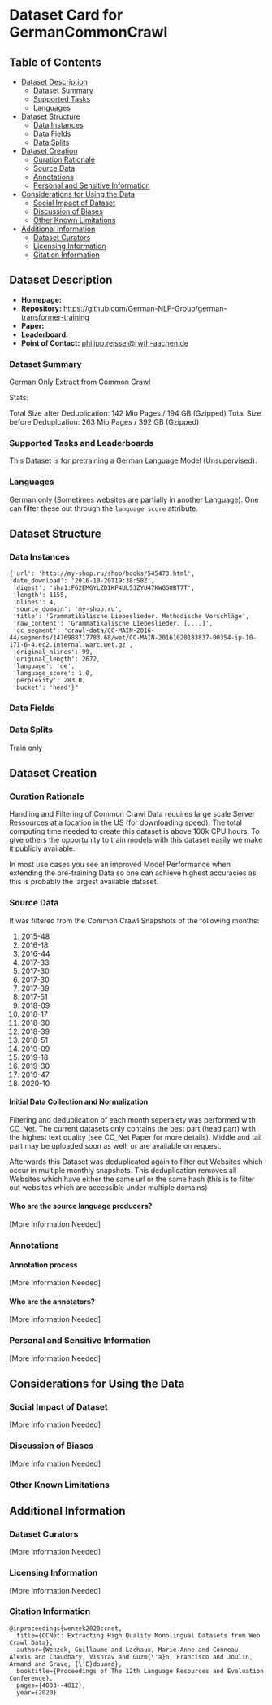 
# Dataset Card for GermanCommonCrawl

## Table of Contents
- [Dataset Description](#dataset-description)
  - [Dataset Summary](#dataset-summary)
  - [Supported Tasks](#supported-tasks-and-leaderboards)
  - [Languages](#languages)
- [Dataset Structure](#dataset-structure)
  - [Data Instances](#data-instances)
  - [Data Fields](#data-instances)
  - [Data Splits](#data-instances)
- [Dataset Creation](#dataset-creation)
  - [Curation Rationale](#curation-rationale)
  - [Source Data](#source-data)
  - [Annotations](#annotations)
  - [Personal and Sensitive Information](#personal-and-sensitive-information)
- [Considerations for Using the Data](#considerations-for-using-the-data)
  - [Social Impact of Dataset](#social-impact-of-dataset)
  - [Discussion of Biases](#discussion-of-biases)
  - [Other Known Limitations](#other-known-limitations)
- [Additional Information](#additional-information)
  - [Dataset Curators](#dataset-curators)
  - [Licensing Information](#licensing-information)
  - [Citation Information](#citation-information)

## Dataset Description

- **Homepage:**
- **Repository:** https://github.com/German-NLP-Group/german-transformer-training
- **Paper:** 
- **Leaderboard:**
- **Point of Contact:** philipp.reissel@rwth-aachen.de

### Dataset Summary

German Only Extract from Common Crawl 

Stats: 

Total Size after Deduplication: 142 Mio Pages / 194 GB (Gzipped)
Total Size before Deduplcation: 263 Mio Pages / 392 GB (Gzipped)


### Supported Tasks and Leaderboards

This Dataset is for pretraining a German Language Model (Unsupervised).  

### Languages

German only (Sometimes websites are partially in another Language). One can filter these out through the `language_score` attribute. 

## Dataset Structure

### Data Instances

```
{'url': 'http://my-shop.ru/shop/books/545473.html', 
'date_download': '2016-10-20T19:38:58Z',
 'digest': 'sha1:F62EMGYLZDIKF4UL5JZYU47KWGGUBT7T', 
 'length': 1155, 
 'nlines': 4, 
 'source_domain': 'my-shop.ru', 
 'title': 'Grammatikalische Liebeslieder. Methodische Vorschläge', 
 'raw_content': 'Grammatikalische Liebeslieder. [....]', 
 'cc_segment': 'crawl-data/CC-MAIN-2016-44/segments/1476988717783.68/wet/CC-MAIN-20161020183837-00354-ip-10-171-6-4.ec2.internal.warc.wet.gz', 
 'original_nlines': 99, 
 'original_length': 2672, 
 'language': 'de', 
 'language_score': 1.0, 
 'perplexity': 283.0, 
 'bucket': 'head'}"
```

### Data Fields


### Data Splits

Train only

## Dataset Creation

### Curation Rationale

Handling and Filtering of Common Crawl Data requires large scale Server Ressources at a location in the US (for downloading speed). The total computing time needed to create this dataset is above 100k CPU hours. To give others the opportunity to train models with this dataset easily we make it publicly available. 

In most use cases you see an improved Model Performance when extending the pre-training Data so one can achieve highest accuracies as this is probably the largest available dataset. 


### Source Data

It was filtered from the Common Crawl Snapshots of the following months: 

1. 2015-48
2. 2016-18 
3. 2016-44
4. 2017-33
5. 2017-30
6. 2017-30
7. 2017-39 
8. 2017-51
9. 2018-09
10. 2018-17
11. 2018-30
12. 2018-39
13. 2018-51
14. 2019-09
15. 2019-18
16. 2019-30
17. 2019-47
18. 2020-10 

#### Initial Data Collection and Normalization

Filtering and deduplication of each month seperalety was performed with [CC_Net](https://github.com/facebookresearch/cc_net). The current datasets only contains the best part (head part) with the highest text quality (see CC_Net Paper for more details). Middle and tail part may be uploaded soon as well, or are available on request. 

Afterwards this Dataset was deduplicated again to filter out Websites which occur in multiple monthly snapshots. This deduplication removes all Websites which have either the same url or the same hash (this is to filter out websites which are accessible under multiple domains)

#### Who are the source language producers?

[More Information Needed]

### Annotations

#### Annotation process

[More Information Needed]

#### Who are the annotators?

[More Information Needed]

### Personal and Sensitive Information

[More Information Needed]

## Considerations for Using the Data

### Social Impact of Dataset

[More Information Needed]

### Discussion of Biases

[More Information Needed]

### Other Known Limitations


## Additional Information

### Dataset Curators

[More Information Needed]

### Licensing Information

[More Information Needed]

### Citation Information
```
@inproceedings{wenzek2020ccnet,
  title={CCNet: Extracting High Quality Monolingual Datasets from Web Crawl Data},
  author={Wenzek, Guillaume and Lachaux, Marie-Anne and Conneau, Alexis and Chaudhary, Vishrav and Guzm{\'a}n, Francisco and Joulin, Armand and Grave, {\'E}douard},
  booktitle={Proceedings of The 12th Language Resources and Evaluation Conference},
  pages={4003--4012},
  year={2020}
```
